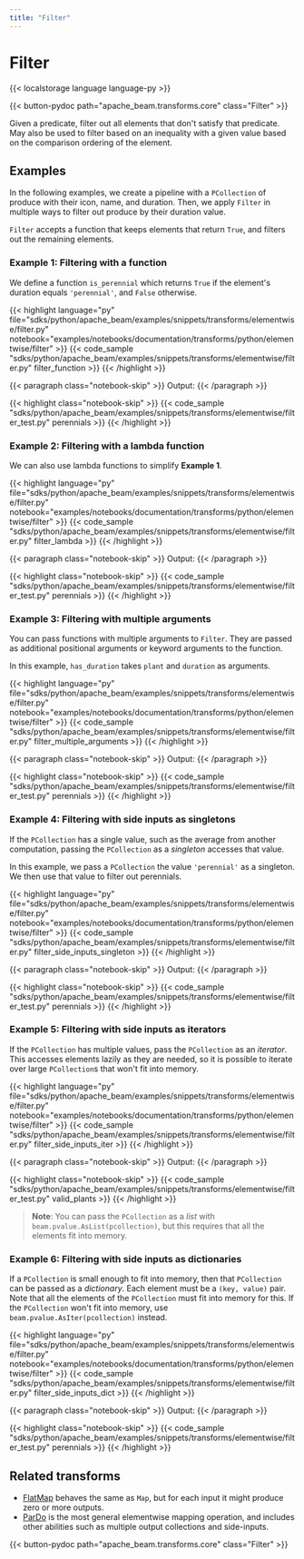```yaml
---
title: "Filter"
---
```

<!--
Licensed under the Apache License, Version 2.0 (the "License");
you may not use this file except in compliance with the License.
You may obtain a copy of the License at

http://www.apache.org/licenses/LICENSE-2.0

Unless required by applicable law or agreed to in writing, software
distributed under the License is distributed on an "AS IS" BASIS,
WITHOUT WARRANTIES OR CONDITIONS OF ANY KIND, either express or implied.
See the License for the specific language governing permissions and
limitations under the License.
-->

# Filter

{{< localstorage language language-py >}}

{{< button-pydoc path="apache_beam.transforms.core" class="Filter" >}}

Given a predicate, filter out all elements that don't satisfy that predicate.
May also be used to filter based on an inequality with a given value based
on the comparison ordering of the element.

## Examples

In the following examples, we create a pipeline with a `PCollection` of produce with their icon, name, and duration.
Then, we apply `Filter` in multiple ways to filter out produce by their duration value.

`Filter` accepts a function that keeps elements that return `True`, and filters out the remaining elements.

### Example 1: Filtering with a function

We define a function `is_perennial` which returns `True` if the element's duration equals `'perennial'`, and `False` otherwise.

{{< highlight language="py" file="sdks/python/apache_beam/examples/snippets/transforms/elementwise/filter.py"
  notebook="examples/notebooks/documentation/transforms/python/elementwise/filter" >}}
{{< code_sample "sdks/python/apache_beam/examples/snippets/transforms/elementwise/filter.py" filter_function >}}
{{< /highlight >}}

{{< paragraph class="notebook-skip" >}}
Output:
{{< /paragraph >}}

{{< highlight class="notebook-skip" >}}
{{< code_sample "sdks/python/apache_beam/examples/snippets/transforms/elementwise/filter_test.py" perennials >}}
{{< /highlight >}}

### Example 2: Filtering with a lambda function

We can also use lambda functions to simplify **Example 1**.

{{< highlight language="py" file="sdks/python/apache_beam/examples/snippets/transforms/elementwise/filter.py"
  notebook="examples/notebooks/documentation/transforms/python/elementwise/filter" >}}
{{< code_sample "sdks/python/apache_beam/examples/snippets/transforms/elementwise/filter.py" filter_lambda >}}
{{< /highlight >}}

{{< paragraph class="notebook-skip" >}}
Output:
{{< /paragraph >}}

{{< highlight class="notebook-skip" >}}
{{< code_sample "sdks/python/apache_beam/examples/snippets/transforms/elementwise/filter_test.py" perennials >}}
{{< /highlight >}}

### Example 3: Filtering with multiple arguments

You can pass functions with multiple arguments to `Filter`.
They are passed as additional positional arguments or keyword arguments to the function.

In this example, `has_duration` takes `plant` and `duration` as arguments.

{{< highlight language="py" file="sdks/python/apache_beam/examples/snippets/transforms/elementwise/filter.py"
  notebook="examples/notebooks/documentation/transforms/python/elementwise/filter" >}}
{{< code_sample "sdks/python/apache_beam/examples/snippets/transforms/elementwise/filter.py" filter_multiple_arguments >}}
{{< /highlight >}}

{{< paragraph class="notebook-skip" >}}
Output:
{{< /paragraph >}}

{{< highlight class="notebook-skip" >}}
{{< code_sample "sdks/python/apache_beam/examples/snippets/transforms/elementwise/filter_test.py" perennials >}}
{{< /highlight >}}

### Example 4: Filtering with side inputs as singletons

If the `PCollection` has a single value, such as the average from another computation,
passing the `PCollection` as a *singleton* accesses that value.

In this example, we pass a `PCollection` the value `'perennial'` as a singleton.
We then use that value to filter out perennials.

{{< highlight language="py" file="sdks/python/apache_beam/examples/snippets/transforms/elementwise/filter.py"
  notebook="examples/notebooks/documentation/transforms/python/elementwise/filter" >}}
{{< code_sample "sdks/python/apache_beam/examples/snippets/transforms/elementwise/filter.py" filter_side_inputs_singleton >}}
{{< /highlight >}}

{{< paragraph class="notebook-skip" >}}
Output:
{{< /paragraph >}}

{{< highlight class="notebook-skip" >}}
{{< code_sample "sdks/python/apache_beam/examples/snippets/transforms/elementwise/filter_test.py" perennials >}}
{{< /highlight >}}

### Example 5: Filtering with side inputs as iterators

If the `PCollection` has multiple values, pass the `PCollection` as an *iterator*.
This accesses elements lazily as they are needed,
so it is possible to iterate over large `PCollection`s that won't fit into memory.

{{< highlight language="py" file="sdks/python/apache_beam/examples/snippets/transforms/elementwise/filter.py"
  notebook="examples/notebooks/documentation/transforms/python/elementwise/filter" >}}
{{< code_sample "sdks/python/apache_beam/examples/snippets/transforms/elementwise/filter.py" filter_side_inputs_iter >}}
{{< /highlight >}}

{{< paragraph class="notebook-skip" >}}
Output:
{{< /paragraph >}}

{{< highlight class="notebook-skip" >}}
{{< code_sample "sdks/python/apache_beam/examples/snippets/transforms/elementwise/filter_test.py" valid_plants >}}
{{< /highlight >}}

> **Note**: You can pass the `PCollection` as a *list* with `beam.pvalue.AsList(pcollection)`,
> but this requires that all the elements fit into memory.

### Example 6: Filtering with side inputs as dictionaries

If a `PCollection` is small enough to fit into memory, then that `PCollection` can be passed as a *dictionary*.
Each element must be a `(key, value)` pair.
Note that all the elements of the `PCollection` must fit into memory for this.
If the `PCollection` won't fit into memory, use `beam.pvalue.AsIter(pcollection)` instead.

{{< highlight language="py" file="sdks/python/apache_beam/examples/snippets/transforms/elementwise/filter.py"
  notebook="examples/notebooks/documentation/transforms/python/elementwise/filter" >}}
{{< code_sample "sdks/python/apache_beam/examples/snippets/transforms/elementwise/filter.py" filter_side_inputs_dict >}}
{{< /highlight >}}

{{< paragraph class="notebook-skip" >}}
Output:
{{< /paragraph >}}

{{< highlight class="notebook-skip" >}}
{{< code_sample "sdks/python/apache_beam/examples/snippets/transforms/elementwise/filter_test.py" perennials >}}
{{< /highlight >}}

## Related transforms

* [FlatMap](/documentation/transforms/python/elementwise/flatmap) behaves the same as `Map`, but for
  each input it might produce zero or more outputs.
* [ParDo](/documentation/transforms/python/elementwise/pardo) is the most general elementwise mapping
  operation, and includes other abilities such as multiple output collections and side-inputs.

{{< button-pydoc path="apache_beam.transforms.core" class="Filter" >}}
